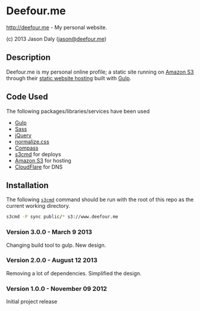 # Deefour.me

http://deefour.me - My personal website.

(c) 2013 Jason Daly (jason@deefour.me)

## Description

Deefour.me is my personal online profile; a static site running on [Amazon S3](http://aws.amazon.com/s3/) through their [static website hosting](http://docs.amazonwebservices.com/AmazonS3/latest/dev/WebsiteHosting.html) built with [Gulp](http://gulpjs.com/).

## Code Used

The following packages/libraries/services have been used

  - [Gulp](http://gulpjs.com/)
  - [Sass](http://sass-lang.com/)
  - [jQuery](http://jquery.com/)
  - [normalize.css](http://necolas.github.io/normalize.css/)
  - [Compass](http://compass-style.org/)
  - [s3cmd](http://s3tools.org/s3cmd) for deploys
  - [Amazon S3](http://aws.amazon.com/s3/) for hosting
  - [CloudFlare](https://cloudflare.com) for DNS

## Installation

The following [`s3cmd`](http://s3tools.org/s3cmd) command should be run with the root of this repo as the current working directory.

```bash
s3cmd -P sync public/* s3://www.deefour.me
```

### Version 3.0.0 - March 9 2013

Changing build tool to gulp. New design.

### Version 2.0.0 - August 12 2013

Removing a lot of dependencies. Simplified the design.

### Version 1.0.0 - November 09 2012

Initial project release